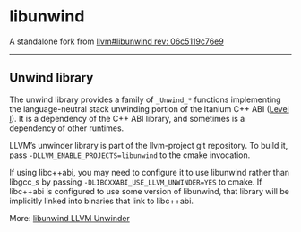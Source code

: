 # libunwind

A standalone fork from [llvm#libunwind rev: 06c5119c76e9](https://github.com/llvm/llvm-project/tree/main/libunwind)

---

## Unwind library

The unwind library provides a family of `_Unwind_*` functions implementing the language-neutral stack unwinding portion of the Itanium C++ ABI ([Level I](https://itanium-cxx-abi.github.io/cxx-abi/abi-eh.html#base-abi)). It is a dependency of the C++ ABI library, and sometimes is a dependency of other runtimes.

LLVM’s unwinder library is part of the llvm-project git repository. To build it, pass `-DLLVM_ENABLE_PROJECTS=libunwind` to the cmake invocation.

If using libc++abi, you may need to configure it to use libunwind rather than libgcc_s by passing `-DLIBCXXABI_USE_LLVM_UNWINDER=YES` to cmake. If libc++abi is configured to use some version of libunwind, that library will be implicitly linked into binaries that link to libc++abi.

More: [libunwind LLVM Unwinder](libunwind/docs/index.rst)